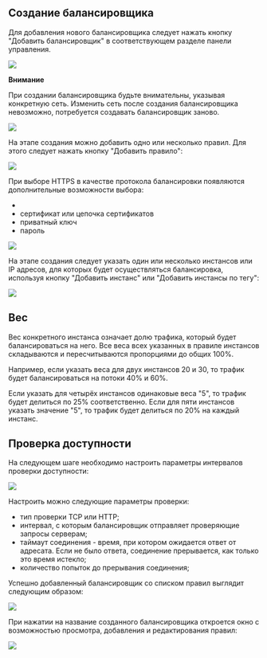 Создание балансировщика
-----------------------

Для добавления нового балансировщика следует нажать кнопку "Добавить балансировщик" в соответствующем разделе панели управления.

![](./assets/1602073321549-1602073321549.png)

**Внимание**

При создании балансировщика будьте внимательны, указывая конкретную сеть. Изменить сеть после создания балансировщика невозможно, потребуется создавать балансировщик заново.

![](./assets/1602987351609-balansirovshchik-novyy.jpg)

На этапе создания можно добавить одно или несколько правил. Для этого следует нажать кнопку "Добавить правило":

![](./assets/1602987487308-dobavleniya-pravil-balansirovshchika.jpg)

При выборе HTTPS в качестве протокола балансировки появляются дополнительные возможности выбора:

*   
*   сертификат или цепочка сертификатов
*   приватный ключ
*   пароль

![](./assets/1602987583901-https.jpg)

На этапе создания следует указать один или несколько инстансов или IP адресов, для которых будет осуществляться балансировка, используя кнопку "Добавить инстанс" или "Добавить инстансы по тегу":

![](./assets/1602987835863-1602987835863.png)

Вес
---

Вес конкретного инстанса означает долю трафика, который будет балансироваться на него. Все веса всех указанных в правиле инстансов складываются и пересчитываются пропорциями до общих 100%.

Например, если указать веса для двух инстансов 20 и 30, то трафик будет балансироваться на потоки 40% и 60%.

Если указать для четырёх инстансов одинаковые веса "5", то трафик будет делиться по 25% соответственно. Если для пяти инстансов указать значение "5", то трафик будет делиться по 20% на каждый инстанс.

Проверка доступности
--------------------

На следующем шаге необходимо настроить параметры интервалов проверки доступности:

![](./assets/1594598350474-1594598350474.png)

Настроить можно следующие параметры проверки:

*   тип проверки TCP или HTTP;
*   интервал, с которым балансировщик отправляет проверяющие запросы серверам;
*   таймаут соединения - время, при котором ожидается ответ от адресата. Если не было ответа, соединение прерывается, как только это время истекло;
*   количество попыток до прерывания соединения;

Успешно добавленный балансировщик со списком правил выглядит следующим образом:

![](./assets/1596032995244-1596032995244.png)

При нажатии на название созданного балансировщика откроется окно с возможностью просмотра, добавления и редактирования правил:

![](./assets/1602988535578-gotovyy-balansirovshchik.jpg)